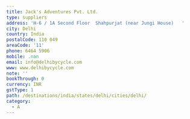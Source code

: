```yaml
---
title: Jack's Adventures Pvt. Ltd.
type: suppliers
address: 'H-6 / 1A Second Floor  Shahpurjat (near Jungi House)   '
city: Delhi
country: India
postalCode: 110 049
areaCode: '11'
phone: 6464 5906
mobile: .nan
email: info@delhibycycle.com
www: www.delhibycycle.com
note: ''
bookThrough: 0
currency: INR
gstType: 1
path: /destinations/india/states/delhi/cities/delhi/
category:
  - A
---
```


